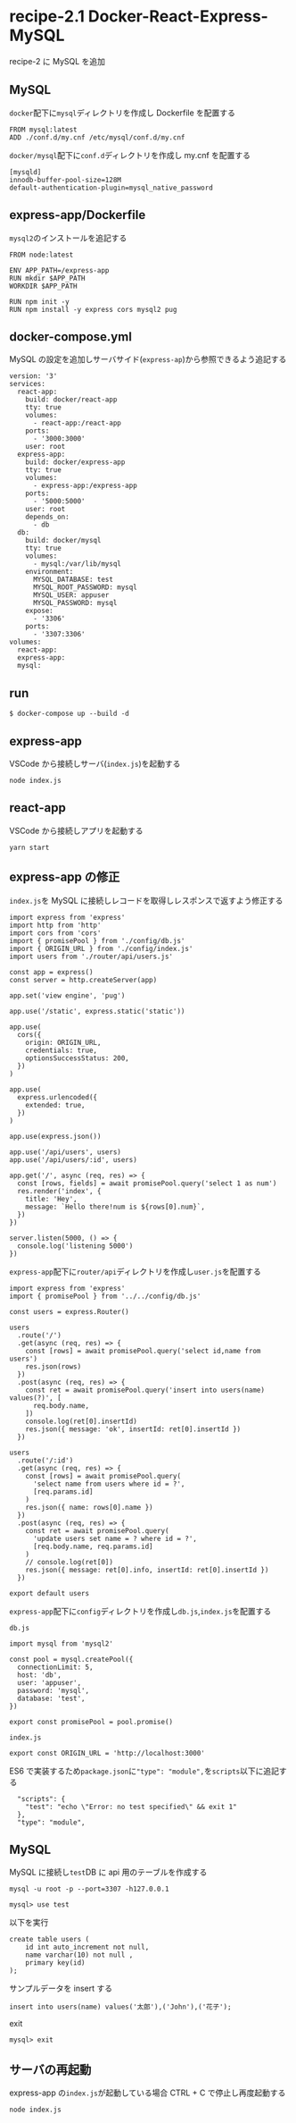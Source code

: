 # recipe-2.1 Docker-React-Express-MySQL

recipe-2 に MySQL を追加

## MySQL

`docker`配下に`mysql`ディレクトリを作成し Dockerfile を配置する

```
FROM mysql:latest
ADD ./conf.d/my.cnf /etc/mysql/conf.d/my.cnf
```

`docker/mysql`配下に`conf.d`ディレクトリを作成し my.cnf を配置する

```
[mysqld]
innodb-buffer-pool-size=128M
default-authentication-plugin=mysql_native_password
```

## express-app/Dockerfile

`mysql2`のインストールを追記する

```
FROM node:latest

ENV APP_PATH=/express-app
RUN mkdir $APP_PATH
WORKDIR $APP_PATH

RUN npm init -y
RUN npm install -y express cors mysql2 pug
```

## docker-compose.yml

MySQL の設定を追加しサーバサイド(`express-ap`)から参照できるよう追記する

```
version: '3'
services:
  react-app:
    build: docker/react-app
    tty: true
    volumes:
      - react-app:/react-app
    ports:
      - '3000:3000'
    user: root
  express-app:
    build: docker/express-app
    tty: true
    volumes:
      - express-app:/express-app
    ports:
      - '5000:5000'
    user: root
    depends_on:
      - db
  db:
    build: docker/mysql
    tty: true
    volumes:
      - mysql:/var/lib/mysql
    environment:
      MYSQL_DATABASE: test
      MYSQL_ROOT_PASSWORD: mysql
      MYSQL_USER: appuser
      MYSQL_PASSWORD: mysql
    expose:
      - '3306'
    ports:
      - '3307:3306'
volumes:
  react-app:
  express-app:
  mysql:
```

## run

```
$ docker-compose up --build -d
```

## express-app

VSCode から接続しサーバ(`index.js`)を起動する

```
node index.js
```

## react-app

VSCode から接続しアプリを起動する

```
yarn start
```

## express-app の修正

`index.js`を MySQL に接続しレコードを取得しレスポンスで返すよう修正する

```
import express from 'express'
import http from 'http'
import cors from 'cors'
import { promisePool } from './config/db.js'
import { ORIGIN_URL } from './config/index.js'
import users from './router/api/users.js'

const app = express()
const server = http.createServer(app)

app.set('view engine', 'pug')

app.use('/static', express.static('static'))

app.use(
  cors({
    origin: ORIGIN_URL,
    credentials: true,
    optionsSuccessStatus: 200,
  })
)

app.use(
  express.urlencoded({
    extended: true,
  })
)

app.use(express.json())

app.use('/api/users', users)
app.use('/api/users/:id', users)

app.get('/', async (req, res) => {
  const [rows, fields] = await promisePool.query('select 1 as num')
  res.render('index', {
    title: 'Hey',
    message: `Hello there!num is ${rows[0].num}`,
  })
})

server.listen(5000, () => {
  console.log('listening 5000')
})
```

`express-app`配下に`router/api`ディレクトリを作成し`user.js`を配置する

```
import express from 'express'
import { promisePool } from '../../config/db.js'

const users = express.Router()

users
  .route('/')
  .get(async (req, res) => {
    const [rows] = await promisePool.query('select id,name from users')
    res.json(rows)
  })
  .post(async (req, res) => {
    const ret = await promisePool.query('insert into users(name) values(?)', [
      req.body.name,
    ])
    console.log(ret[0].insertId)
    res.json({ message: 'ok', insertId: ret[0].insertId })
  })

users
  .route('/:id')
  .get(async (req, res) => {
    const [rows] = await promisePool.query(
      'select name from users where id = ?',
      [req.params.id]
    )
    res.json({ name: rows[0].name })
  })
  .post(async (req, res) => {
    const ret = await promisePool.query(
      'update users set name = ? where id = ?',
      [req.body.name, req.params.id]
    )
    // console.log(ret[0])
    res.json({ message: ret[0].info, insertId: ret[0].insertId })
  })

export default users
```

`express-app`配下に`config`ディレクトリを作成し`db.js`,`index.js`を配置する

`db.js`

```
import mysql from 'mysql2'

const pool = mysql.createPool({
  connectionLimit: 5,
  host: 'db',
  user: 'appuser',
  password: 'mysql',
  database: 'test',
})

export const promisePool = pool.promise()
```

`index.js`

```
export const ORIGIN_URL = 'http://localhost:3000'
```

ES6 で実装するため`package.json`に`"type": "module",`を`scripts`以下に追記する

```
  "scripts": {
    "test": "echo \"Error: no test specified\" && exit 1"
  },
  "type": "module",
```

## MySQL

MySQL に接続し`test`DB に api 用のテーブルを作成する

```
mysql -u root -p --port=3307 -h127.0.0.1

mysql> use test

```

以下を実行

```
create table users (
    id int auto_increment not null,
    name varchar(10) not null ,
    primary key(id)
);
```

サンプルデータを insert する

```
insert into users(name) values('太郎'),('John'),('花子');
```

exit

```
mysql> exit
```

## サーバの再起動

express-app の`index.js`が起動している場合 CTRL + C で停止し再度起動する

```
node index.js
```
